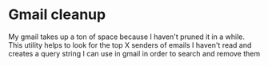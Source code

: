 # Gmail cleanup

My gmail takes up a ton of space because I haven't pruned it in a while.  This utility helps to look for the top X senders of emails I haven't read and creates a query string I can use in gmail in order to search and remove them
